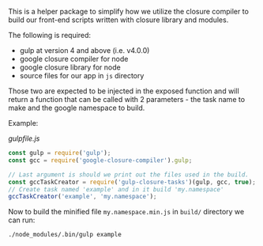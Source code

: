 This is a helper package to simplify how we utilize the closure compiler
to build our front-end scripts written with closure library and modules.

The following is required:

* gulp at version 4 and above (i.e. v4.0.0)
* google closure compiler for node
* google closure library for node
* source files for our app in `js` directory

Those two are expected to be injected in the exposed function and will
return a function that can be called with 2 parameters - the task name to
make and the google namespace to build.

Example:

_gulpfile.js_

```js
const gulp = require('gulp');
const gcc = require('google-closure-compiler').gulp;

// Last argument is should we print out the files used in the build.
const gccTaskCreator = require('gulp-closure-tasks')(gulp, gcc, true);
// Create task named 'example' and in it build 'my.namespace'
gccTaskCreator('example', 'my.namespace');
```

Now to build the minified file `my.namespace.min.js` in `build/` directory we can run:

```sh
./node_modules/.bin/gulp example
```

